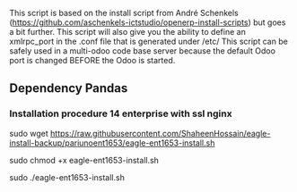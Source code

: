 This script is based on the install script from André Schenkels (https://github.com/aschenkels-ictstudio/openerp-install-scripts)
but goes a bit further. This script will also give you the ability to define an xmlrpc_port in the .conf file that is generated under /etc/
This script can be safely used in a multi-odoo code base server because the default Odoo port is changed BEFORE the Odoo is started.


<h2>Dependency Pandas </h2>

<h3>Installation procedure 14 enterprise with ssl nginx</h3>


sudo wget https://raw.githubusercontent.com/ShaheenHossain/eagle-install-backup/pariunoent1653/eagle-ent1653-install.sh


sudo chmod +x eagle-ent1653-install.sh


sudo ./eagle-ent1653-install.sh
